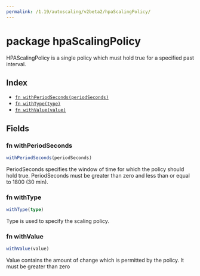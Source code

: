 ```yaml
---
permalink: /1.19/autoscaling/v2beta2/hpaScalingPolicy/
---
```


# package hpaScalingPolicy

HPAScalingPolicy is a single policy which must hold true for a specified past interval.

## Index

* [`fn withPeriodSeconds(periodSeconds)`](#fn-withperiodseconds)
* [`fn withType(type)`](#fn-withtype)
* [`fn withValue(value)`](#fn-withvalue)

## Fields

### fn withPeriodSeconds

```ts
withPeriodSeconds(periodSeconds)
```

PeriodSeconds specifies the window of time for which the policy should hold true. PeriodSeconds must be greater than zero and less than or equal to 1800 (30 min).

### fn withType

```ts
withType(type)
```

Type is used to specify the scaling policy.

### fn withValue

```ts
withValue(value)
```

Value contains the amount of change which is permitted by the policy. It must be greater than zero